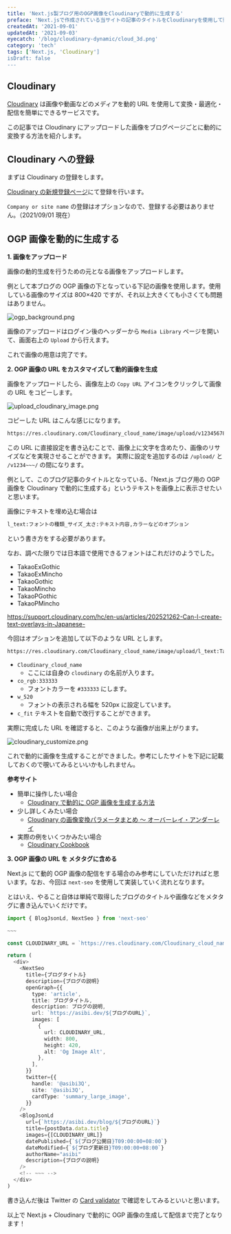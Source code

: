 ```yaml
---
title: 'Next.js製ブログ用のOGP画像をCloudinaryで動的に生成する'
preface: 'Next.jsで作成されている当サイトの記事のタイトルをCloudinaryを使用して動的に生成する。'
createdAt: '2021-09-01'
updatedAt: '2021-09-03'
eyecatch: '/blog/cloudinary-dynamic/cloud_3d.png'
category: 'tech'
tags: ['Next.js, 'Cloudinary']
isDraft: false
---
```


## Cloudinary

[Cloudinary](https://cloudinary.com/) は画像や動画などのメディアを動的 URL を使用して変換・最適化・配信を簡単にできるサービスです。

この記事では Cloudinary にアップロードした画像をブログページごとに動的に変換する方法を紹介します。

## Cloudinary への登録

まずは Cloudinary の登録をします。

[Cloudinary の新規登録ページ](https://cloudinary.com/users/register/free)にて登録を行います。

`Company or site name` の登録はオプションなので、登録する必要はありません。（2021/09/01 現在）

## OGP 画像を動的に生成する

**1. 画像をアップロード**

画像の動的生成を行うための元となる画像をアップロードします。

例として本ブログの OGP 画像の下となっている下記の画像を使用します。使用している画像のサイズは 800×420 ですが、それ以上大きくても小さくても問題はありません。

![ogp_background.png](/blog/cloudinary-dynamic/background.png)

画像のアップロードはログイン後のヘッダーから `Media Library` ページを開いて、画面右上の `Upload` から行えます。

これで画像の用意は完了です。

**2. OGP 画像の URL をカスタマイズして動的画像を生成**

画像をアップロードしたら、画像左上の `Copy URL` アイコンをクリックして画像の URL をコピーします。

![upload_cloudinary_image.png](/blog/cloudinary-dynamic/upload_cloudinary_image.png)

コピーした URL はこんな感じになります。

```txt
https://res.cloudinary.com/Cloudinary_cloud_name/image/upload/v12345678910/background.png
```

この URL に直接設定を書き込むことで、画像上に文字を含めたり、画像のリサイズなどを実現させることができます。
実際に設定を追加するのは `/upload/` と `/v1234~~~/` の間になります。

例として、このブログ記事のタイトルとなっている、「Next.js ブログ用の OGP 画像を Cloudinary で動的に生成する」というテキストを画像上に表示させたいと思います。

画像にテキストを埋め込む場合は

```txt
l_text:フォントの種類_サイズ_太さ:テキスト内容,カラーなどのオプション
```

という書き方をする必要があります。

なお、調べた限りでは日本語で使用できるフォントはこれだけのようでした。

- TakaoExGothic
- TakaoExMincho
- TakaoGothic
- TakaoMincho
- TakaoPGothic
- TakaoPMincho

https://support.cloudinary.com/hc/en-us/articles/202521262-Can-I-create-text-overlays-in-Japanese-

今回はオプションを追加して以下のような URL とします。

```txt
https://res.cloudinary.com/Cloudinary_cloud_name/image/upload/l_text:TakaoGothic_40:Next.jsブログ用の OGP 画像を Cloudinary で動的に生成する,co_rgb:333333,w_520,c_fit/v12345678910/background.png
```

- `Cloudinary_cloud_name`
  - ここには自身の `cloudinary` の名前が入ります。
- `co_rgb:333333`
  - フォントカラーを `#333333` にします。
- `w_520`
  - フォントの表示される幅を 520px に設定しています。
- `c_fit`
  テキストを自動で改行することができます。

実際に完成した URL を確認すると、このような画像が出来上がります。

![cloudinary_customize.png](/blog/cloudinary-dynamic/cloudinary_customize.png)

これで動的に画像を生成することができました。参考にしたサイトを下記に記載しておくので覗いてみるといいかもしれません。

**参考サイト**

- 簡単に操作したい場合
  - [Cloudinary で動的に OGP 画像を生成する方法](https://catnose99.com/cloudinary-dynamic-ogp-image/)
- 少し詳しくみたい場合
  - [Cloudinary の画像変換パラメータまとめ 〜 オーバーレイ・アンダーレイ](https://dev.classmethod.jp/articles/cloudinary-transform-images-over_underlay/)
- 実際の例をいくつかみたい場合
  - [Cloudinary Cookbook](https://cloudinary.com/cookbook)

**3. OGP 画像の URL を メタタグに含める**

Next.js にて動的 OGP 画像の配信をする場合のみ参考にしていただければと思います。なお、今回は `next-seo` を使用して実装していく流れとなります。

とはいえ、やること自体は単純で取得したブログのタイトルや画像などをメタタグに書き込んでいくだけです。

```typescript
import { BlogJsonLd, NextSeo } from 'next-seo'

~~~

const CLOUDINARY_URL = `https://res.cloudinary.com/Cloudinary_cloud_name/image/upload/l_text:TakaoGothic_40:${blog_title},co_rgb:333333,w_520,c_fit/v12345678910/background.png`

return (
  <div>
    <NextSeo
      title={ブログタイトル}
      description={ブログの説明}
      openGraph={{
        type: 'article',
        title: ブログタイトル,
        description: ブログの説明,
        url: `https://asibi.dev/${ブログのURL}`,
        images: [
          {
            url: CLOUDINARY_URL,
            width: 800,
            height: 420,
            alt: 'Og Image Alt',
          },
        ],
      }}
      twitter={{
        handle: '@asibi3Q',
        site: '@asibi3Q',
        cardType: 'summary_large_image',
      }}
    />
    <BlogJsonLd
      url={`https://asibi.dev/blog/${ブログのURL}`}
      title={postData.data.title}
      images={[CLOUDINARY_URL]}
      datePublished={`${ブログ公開日}T09:00:00+08:00`}
      dateModified={`${ブログ更新日}T09:00:00+08:00`}
      authorName="asibi"
      description={ブログの説明}
    />
    <!-- ~~~ -->
  </div>
)
```

書き込んだ後は Twitter の [Card validator](https://cards-dev.twitter.com/validator) で確認をしてみるといいと思います。

以上で Next.js + Cloudinary で動的に OGP 画像の生成して配信まで完了となります！
